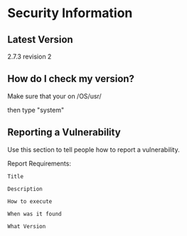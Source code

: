 # Security Information 

## Latest Version

2.7.3 revision 2

## How do I check my version?

Make sure that your on /OS/usr/

then type "system" 

## Reporting a Vulnerability

Use this section to tell people how to report a vulnerability.

Report Requirements:
  
    Title 
  
    Description
  
    How to execute
  
    When was it found 
  
    What Version 
